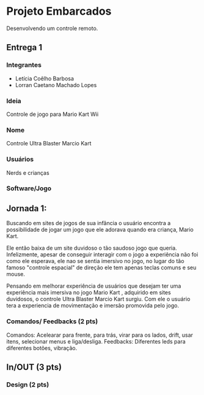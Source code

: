 # Projeto Embarcados

Desenvolvendo um controle remoto.

## Entrega 1

### Integrantes

- Letícia Coêlho Barbosa
- Lorran Caetano Machado Lopes

### Ideia

<!--  Descreva aqui em poucas palavras qual a ideia do seu controle. Se ele vai ser de jogo ou de aplicação -->
Controle de jogo para Mario Kart Wii

### Nome

<!-- De um nome ao seu controle! -->
Controle Ultra Blaster Marcio Kart

### Usuários 

<!-- Descreva aqui quem seriam os possíveis usuários deste controle. -->
Nerds e crianças


### Software/Jogo 

<!-- Qual software que seu controle vai controlar? 
Mario Kart para Wii emulado no PC.

### Jornada do usuários (3 pts)

<!-- Descreva ao menos duas jornadas de usuários distintos, é para caprichar! -->
## Jornada 1:
Buscando em sites de jogos de sua infância o usuário encontra a possibilidade de jogar um jogo que ele adorava quando era criança, Mario Kart.

Ele então baixa de um site duvidoso o tão saudoso jogo que queria. Infelizmente, apesar de conseguir interagir com o jogo a experiência não foi como ele esperava, ele nao se sentia imersivo no jogo, no lugar do tão famoso "controle espacial" de direção ele tem apenas teclas comuns e seu mouse.

Pensando em melhorar experiência de usuários que desejam ter uma experiência mais imersiva no jogo Mario Kart , adquirido em sites duvidosos, o controle Ultra Blaster Marcio Kart surgiu. Com ele o usuário tera a experiencia de movimentação e imersão promovida pelo jogo.


### Comandos/ Feedbacks (2 pts)

<!-- 
Quais são os comandos/ operacões possíveis do seu controle?

Quais os feedbacks que seu controle vai fornecer ao usuário?
-->
Comandos:
Acelearar para frente, para trás, virar para os lados, drift, usar itens, selecionar menus e liga/desliga.
Feedbacks:
Diferentes leds para diferentes botões, vibração. 

## In/OUT (3 pts)

<!--
Para cada Comando/ Feedback do seu controle, associe qual sensores/ atuadores pretende utilizar? Faca em formato de lista, exemplo:

- Avanca música: Push button amarelo
- Volume da música: Fita de LED indicando potência do som
-->

### Design (2 pts)

<!--
Faca um esboco de como seria esse controle (vai ter uma etapa que terão que detalhar melhor isso).
-->
